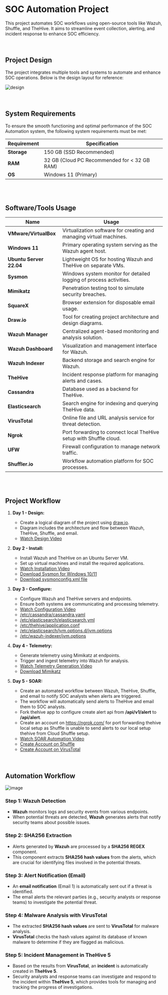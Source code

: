 # SOC Automation Project
This project automates SOC workflows using open-source tools like Wazuh, Shuffle, and TheHive. It aims to streamline event collection, alerting, and incident response to enhance SOC efficiency.
<br><br><br>
## Project Design
The project integrates multiple tools and systems to automate and enhance SOC operations. Below is the design layout for reference:

![design](https://github.com/user-attachments/assets/d3349ba6-9ddb-4817-894a-0e131a30c6cc)
<br><br><br>
## System Requirements
To ensure the smooth functioning and optimal performance of the SOC Automation system, the following system requirements must be met:

| Requirement      | Specification                    |
|------------------|----------------------------------|
| **Storage**      | 150 GB (SSD Recommended)        |
| **RAM**          | 32 GB (Cloud PC Recommended for < 32 GB RAM) |
| **OS**           | Windows 11 (Primary)            |

<br><br>
## Software/Tools Usage

| Name                       | Usage                                                                 |
|----------------------------|-----------------------------------------------------------------------|
| **VMware/VirtualBox**      | Virtualization software for creating and managing virtual machines.  |
| **Windows 11**             | Primary operating system serving as the Wazuh agent host.            |
| **Ubuntu Server 22.04**    | Lightweight OS for hosting Wazuh and TheHive on separate VMs.        |
| **Sysmon**                 | Windows system monitor for detailed logging of process activities.   |
| **Mimikatz**               | Penetration testing tool to simulate security breaches.              |
| **SquareX**                | Browser extension for disposable email usage.                        |
| **Draw.io**                | Tool for creating project architecture and design diagrams.          |
| **Wazuh Manager**          | Centralized agent-based monitoring and analysis solution.            |
| **Wazuh Dashboard**        | Visualization and management interface for Wazuh.                   |
| **Wazuh Indexer**          | Backend storage and search engine for Wazuh.                        |
| **TheHive**                | Incident response platform for managing alerts and cases.            |
| **Cassandra**              | Database used as a backend for TheHive.                             |
| **Elasticsearch**          | Search engine for indexing and querying TheHive data.               |
| **VirusTotal**             | Online file and URL analysis service for threat detection.          |
| **Ngrok**                  | Port forwarding to connect local TheHive setup with Shuffle cloud.  |
| **UFW**                    | Firewall configuration to manage network traffic.                   |
| **Shuffler.io**            | Workflow automation platform for SOC processes.                     |

<br><br>
## Project Workflow

1. **Day 1 - Design:**
   - Create a logical diagram of the project using [draw.io](https://app.diagrams.net/).
   - Diagram includes the architecture and flow between Wazuh, TheHive, Shuffle, and email.
   - [Watch Design Video](https://youtu.be/YxpUx0czgx4?si=Nb7qEI7Mk3_kl01T)

2. **Day 2 - Install:**
   - Install Wazuh and TheHive on an Ubuntu Server VM.
   - Set up virtual machines and install the required applications.
   - [Watch Installation Video](https://youtu.be/YxpUx0czgx4?si=exsKXJJdOqT08mO2)
   - [Download Sysmon for Windows 10/11](https://learn.microsoft.com/en-us/sysinternals/downloads/sysmon)
   - [Download sysmonconfig.xml file](https://github.com/olafhartong/sysmon-modular/blob/master/sysmonconfig.xml)

3. **Day 3 - Configure:**
   - Configure Wazuh and TheHive servers and endpoints.
   - Ensure both systems are communicating and processing telemetry.
   - [Watch Configuration Video](https://youtu.be/VuSKMPRXN1M?si=53MFANru39zZFO-0)
   - [/etc/cassandra/cassandra.yaml](https://github.com/Mitesh2020/SOC-Automation-Project/blob/main/cassandra.yaml)
   - [/etc/elasticsearch/elasticsearch.yml](https://github.com/Mitesh2020/SOC-Automation-Project/blob/main/elasticsearch.yml)
   - [/etc/thehive/application.conf](https://github.com/Mitesh2020/SOC-Automation-Project/blob/main/application.conf)
   - [/etc/elasticsearch/jvm.options.d/jvm.options](https://github.com/Mitesh2020/SOC-Automation-Project/blob/main/jvm.options%20for%20TheHive)
   - [/etc/wazuh-indexer/jvm.options](https://github.com/Mitesh2020/SOC-Automation-Project/blob/main/jvm.options%20for%20Wazuh)


4. **Day 4 - Telemetry:**
   - Generate telemetry using Mimikatz at endpoints.
   - Trigger and ingest telemetry into Wazuh for analysis.
   - [Watch Telemetry Generation Video](https://youtu.be/amTtlN3uvFU?si=tTBudwOKH0LZ0u53)
   - [Download Mimikatz](https://github.com/gentilkiwi/mimikatz/releases)

5. **Day 5 - SOAR:**
   - Create an automated workflow between Wazuh, TheHive, Shuffle, and email to notify SOC analysts when alerts are triggered.
   - The workflow will automatically send alerts to TheHive and email them to SOC analysts.
   - Fork thehive app to configure create alert api from **/api/v1/alert** to **/api/alert**.
   - Create an account on https://ngrok.com/ for port forwarding thehive local setup as Shuffle is unable to send alerts to our local setup thehive from Cloud Shuffle setup.
   - [Watch SOAR Automation Video](https://youtu.be/GNXK00QapjQ?si=za-3VrnxoaA07XcJ)
   - [Create Account on Shuffle](https://shuffler.io/)
   - [Create Account on VirusTotal](https://www.virustotal.com/)
<br><br><br>
## Automation Workflow

![image](https://github.com/user-attachments/assets/e2139f15-0a8a-43ca-abf3-db8ed313e88d)

### Step 1: Wazuh Detection
- **Wazuh** monitors logs and security events from various endpoints.
- When potential threats are detected, **Wazuh** generates alerts that notify security teams about possible issues.

### Step 2: SHA256 Extraction
- Alerts generated by **Wazuh** are processed by a **SHA256 REGEX** component.
- This component extracts **SHA256 hash values** from the alerts, which are crucial for identifying files involved in the potential threats.

### Step 3: Alert Notification (Email)
- An **email notification** (Email 1) is automatically sent out if a threat is identified.
- The email alerts the relevant parties (e.g., security analysts or response teams) to investigate the potential threat.

### Step 4: Malware Analysis with VirusTotal
- The extracted **SHA256 hash values** are sent to **VirusTotal** for malware analysis.
- **VirusTotal** checks the hash values against its database of known malware to determine if they are flagged as malicious.

### Step 5: Incident Management in TheHive 5
- Based on the results from **VirusTotal**, an **incident** is automatically created in **TheHive 5**.
- Security analysts and response teams can investigate and respond to the incident within **TheHive 5**, which provides tools for managing and tracking the progress of investigations.




